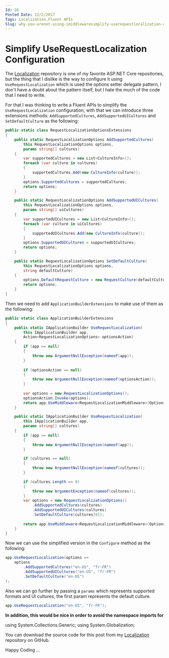```yaml
---
Id: 26
Posted Date: 12/2/2017
Tags: Localization,Fluent APIs
Slug: why-you-arenot-using-imiddlewaresimplify-userequestlocalization-configuration
---
```

# Simplify UseRequestLocalization Configuration

The [Localization](https://github.com/aspnet/Localization) repository is one of my favorite ASP.NET Core repositories, but the thing that I dislike is the way to configure it using `UseRequestLocalization` which is used the options setter delegate pattern, I don't have a doubt about the pattern itself, but I hate the much of the code that I need to write.

For that I was thinking to write a Fluent APIs to simplify the `UseRequestLocalization` configuration, with that we can introduce three extensions methods: `AddSupportedCultures`, `AddSupportedUICultures` and `SetDefaultCulture` as the following:
```csharp
public static class RequestLocalizationOptionsExtensions
{
    public static RequestLocalizationOptions AddSupportedCultures(
        this RequestLocalizationOptions options,
        params string[] cultures)
    {
        var supportedCultures = new List<CultureInfo>();
        foreach (var culture in cultures)
        {
            supportedCultures.Add(new CultureInfo(culture));
        }
        options.SupportedCultures = supportedCultures;
        return options;
    }

    public static RequestLocalizationOptions AddSupportedUICultures(
        this RequestLocalizationOptions options,
        params string[] uiCultures)
    {
        var supportedUICultures = new List<CultureInfo>();
        foreach (var culture in uiCultures)
        {
            supportedUICultures.Add(new CultureInfo(culture));
        }
        options.SupportedUICultures = supportedUICultures;
        return options;
    }

    public static RequestLocalizationOptions SetDefaultCulture(
        this RequestLocalizationOptions options,
        string defaultCulture)
    {
        options.DefaultRequestCulture = new RequestCulture(defaultCulture);
        return options;
    }
}
```
Then we need to add `ApplicationBuilderExtensions` to make use of them as the following:  
```csharp
public static class ApplicationBuilderExtensions
{
    public static IApplicationBuilder UseRequestLocalization(
        this IApplicationBuilder app,
        Action<RequestLocalizationOptions> optionsAction)
    {
        if (app == null)
        {
            throw new ArgumentNullException(nameof(app));
        }
        
        if (optionsAction == null)
        {
            throw new ArgumentNullException(nameof(optionsAction));
        }
        
        var options = new RequestLocalizationOptions();
        optionsAction.Invoke(options);
        return app.UseMiddleware<RequestLocalizationMiddleware>(Options.Create(options));
    }

    public static IApplicationBuilder UseRequestLocalization(
        this IApplicationBuilder app,
        params string[] cultures)
    {
        if (app == null)
        {
            throw new ArgumentNullException(nameof(app));
        }

        if (cultures == null)
        {
            throw new ArgumentNullException(nameof(cultures));
        }

        if (cultures.Length == 0)
        {
            throw new ArgumentException(nameof(cultures));
        }
        var options = new RequestLocalizationOptions()
            .AddSupportedCultures(cultures)
            .AddSupportedUICultures(cultures)
            .SetDefaultCulture(cultures[0]);
            
        return app.UseMiddleware<RequestLocalizationMiddleware>(Options.Create(options));
    }
}
```
Now we can use the simplified version in the `Configure` method as the following:
```csharp
app.UseRequestLocalization(options =>
    options
        .AddSupportedCultures("en-US", "fr-FR")
        .AddSupportedUICultures("en-US", "fr-FR")
        .SetDefaultCulture("en-US")   
);
```
Also we can go further by passing a `params` which represents supported formats and UI cultures, the first param represents the default culture.
```csharp
app.UseRequestLocalization("en-US", "fr-FR");
```
**In addition, this would be nice in order to avoid the namespace imports for**

using System.Collections.Generic;
using System.Globalization;

You can download the source code for this post from my [Localization](https://github.com/hishamco/localization/tree/useRequestLocalization) repository on GitHub.

Happy Coding ...